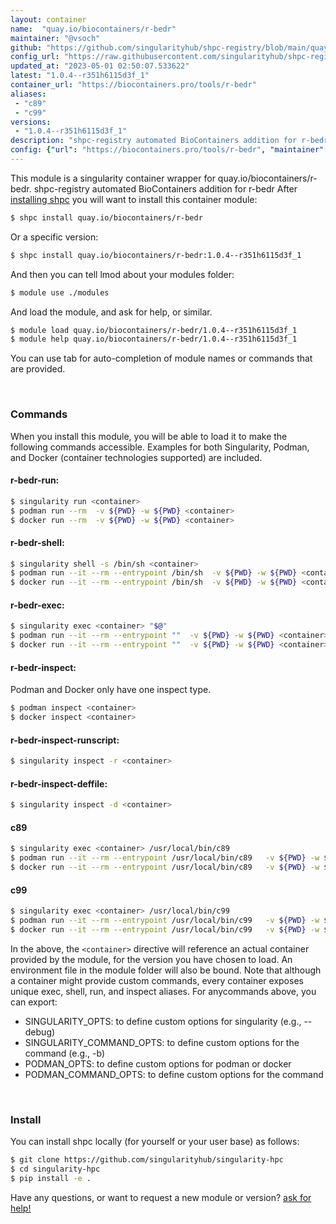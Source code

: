 ```yaml
---
layout: container
name:  "quay.io/biocontainers/r-bedr"
maintainer: "@vsoch"
github: "https://github.com/singularityhub/shpc-registry/blob/main/quay.io/biocontainers/r-bedr/container.yaml"
config_url: "https://raw.githubusercontent.com/singularityhub/shpc-registry/main/quay.io/biocontainers/r-bedr/container.yaml"
updated_at: "2023-05-01 02:50:07.533622"
latest: "1.0.4--r351h6115d3f_1"
container_url: "https://biocontainers.pro/tools/r-bedr"
aliases:
 - "c89"
 - "c99"
versions:
 - "1.0.4--r351h6115d3f_1"
description: "shpc-registry automated BioContainers addition for r-bedr"
config: {"url": "https://biocontainers.pro/tools/r-bedr", "maintainer": "@vsoch", "description": "shpc-registry automated BioContainers addition for r-bedr", "latest": {"1.0.4--r351h6115d3f_1": "sha256:1fa66362f6cb4495162369f7ebbd8458fb5b20ca59cd0c7eb231ab80ba47e2c4"}, "tags": {"1.0.4--r351h6115d3f_1": "sha256:1fa66362f6cb4495162369f7ebbd8458fb5b20ca59cd0c7eb231ab80ba47e2c4"}, "docker": "quay.io/biocontainers/r-bedr", "aliases": {"c89": "/usr/local/bin/c89", "c99": "/usr/local/bin/c99"}}
---
```


This module is a singularity container wrapper for quay.io/biocontainers/r-bedr.
shpc-registry automated BioContainers addition for r-bedr
After [installing shpc](#install) you will want to install this container module:


```bash
$ shpc install quay.io/biocontainers/r-bedr
```

Or a specific version:

```bash
$ shpc install quay.io/biocontainers/r-bedr:1.0.4--r351h6115d3f_1
```

And then you can tell lmod about your modules folder:

```bash
$ module use ./modules
```

And load the module, and ask for help, or similar.

```bash
$ module load quay.io/biocontainers/r-bedr/1.0.4--r351h6115d3f_1
$ module help quay.io/biocontainers/r-bedr/1.0.4--r351h6115d3f_1
```

You can use tab for auto-completion of module names or commands that are provided.

<br>

### Commands

When you install this module, you will be able to load it to make the following commands accessible.
Examples for both Singularity, Podman, and Docker (container technologies supported) are included.

#### r-bedr-run:

```bash
$ singularity run <container>
$ podman run --rm  -v ${PWD} -w ${PWD} <container>
$ docker run --rm  -v ${PWD} -w ${PWD} <container>
```

#### r-bedr-shell:

```bash
$ singularity shell -s /bin/sh <container>
$ podman run --it --rm --entrypoint /bin/sh  -v ${PWD} -w ${PWD} <container>
$ docker run --it --rm --entrypoint /bin/sh  -v ${PWD} -w ${PWD} <container>
```

#### r-bedr-exec:

```bash
$ singularity exec <container> "$@"
$ podman run --it --rm --entrypoint ""  -v ${PWD} -w ${PWD} <container> "$@"
$ docker run --it --rm --entrypoint ""  -v ${PWD} -w ${PWD} <container> "$@"
```

#### r-bedr-inspect:

Podman and Docker only have one inspect type.

```bash
$ podman inspect <container>
$ docker inspect <container>
```

#### r-bedr-inspect-runscript:

```bash
$ singularity inspect -r <container>
```

#### r-bedr-inspect-deffile:

```bash
$ singularity inspect -d <container>
```


#### c89

```bash
$ singularity exec <container> /usr/local/bin/c89
$ podman run --it --rm --entrypoint /usr/local/bin/c89   -v ${PWD} -w ${PWD} <container> -c " $@"
$ docker run --it --rm --entrypoint /usr/local/bin/c89   -v ${PWD} -w ${PWD} <container> -c " $@"
```


#### c99

```bash
$ singularity exec <container> /usr/local/bin/c99
$ podman run --it --rm --entrypoint /usr/local/bin/c99   -v ${PWD} -w ${PWD} <container> -c " $@"
$ docker run --it --rm --entrypoint /usr/local/bin/c99   -v ${PWD} -w ${PWD} <container> -c " $@"
```



In the above, the `<container>` directive will reference an actual container provided
by the module, for the version you have chosen to load. An environment file in the
module folder will also be bound. Note that although a container
might provide custom commands, every container exposes unique exec, shell, run, and
inspect aliases. For anycommands above, you can export:

 - SINGULARITY_OPTS: to define custom options for singularity (e.g., --debug)
 - SINGULARITY_COMMAND_OPTS: to define custom options for the command (e.g., -b)
 - PODMAN_OPTS: to define custom options for podman or docker
 - PODMAN_COMMAND_OPTS: to define custom options for the command

<br>

### Install

You can install shpc locally (for yourself or your user base) as follows:

```bash
$ git clone https://github.com/singularityhub/singularity-hpc
$ cd singularity-hpc
$ pip install -e .
```

Have any questions, or want to request a new module or version? [ask for help!](https://github.com/singularityhub/singularity-hpc/issues)